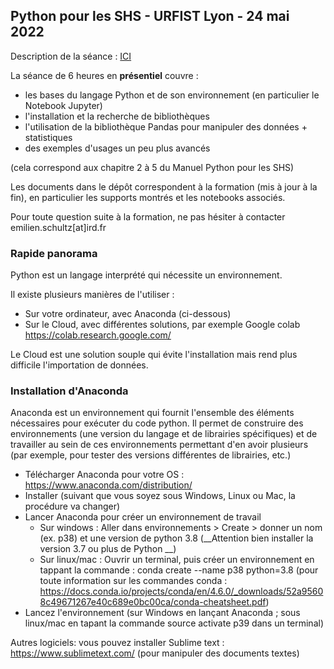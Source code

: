 ## Python pour les SHS - URFIST Lyon - 24 mai 2022

Description de la séance : [ICI]([https://sygefor.reseau-urfist.fr/#/training/9582/11267](https://sygefor.reseau-urfist.fr/#/training/8972/11331?from=true))

La séance de 6 heures en **présentiel** couvre :

- les bases du langage Python et de son environnement (en particulier le Notebook Jupyter)
- l'installation et la recherche de bibliothèques
- l'utilisation de la bibliothèque Pandas pour manipuler des données + statistiques
- des exemples d'usages un peu plus avancés

(cela correspond aux chapitre 2 à 5 du Manuel Python pour les SHS)

Les documents dans le dépôt correspondent à la formation (mis à jour à la fin), en particulier les supports montrés et les notebooks associés.

Pour toute question suite à la formation, ne pas hésiter à contacter emilien.schultz[at]ird.fr

### Rapide panorama

Python est un langage interprété qui nécessite un environnement. 

Il existe plusieurs manières de l'utiliser :

- Sur votre ordinateur, avec Anaconda (ci-dessous)
- Sur le Cloud, avec différentes solutions, par exemple Google colab https://colab.research.google.com/

Le Cloud est une solution souple qui évite l'installation mais rend plus difficile l'importation de données.

### Installation d'Anaconda

Anaconda est un environnement qui fournit l'ensemble des éléments nécessaires pour exécuter du code python. Il permet de construire des environnements (une version du langage et de librairies spécifiques) et de travailler au sein de ces environnements permettant d'en avoir plusieurs (par exemple, pour tester des versions différentes de librairies, etc.)

- Télécharger Anaconda pour votre OS : https://www.anaconda.com/distribution/
- Installer (suivant que vous soyez sous Windows, Linux ou Mac, la procédure va changer)
- Lancer Anaconda pour créer un environnement de travail
  - Sur windows : Aller dans environnements > Create > donner un nom (ex. p38) et une version de python 3.8 (__Attention bien installer la version 3.7 ou plus de Python __)
  - Sur linux/mac : Ouvrir un terminal, puis créer un environnement en tappant la commande : conda create --name p38 python=3.8 (pour toute information sur les commandes conda : https://docs.conda.io/projects/conda/en/4.6.0/_downloads/52a95608c49671267e40c689e0bc00ca/conda-cheatsheet.pdf)
- Lancez l'environnement (sur Windows en lançant Anaconda ; sous linux/mac en tapant la commande source activate p39 dans un terminal)

Autres logiciels: vous pouvez installer Sublime text : https://www.sublimetext.com/ (pour manipuler des documents textes)

